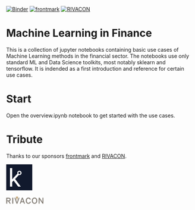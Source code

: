 [![Binder](https://mybinder.org/badge_logo.svg)](https://mybinder.org/v2/gh/pailabteam/ml_finance/master)
[![frontmark](https://img.shields.io/badge/powered%20by-frontmark-lightgrey.svg)](https://www.frontmark.de/)
[![RIVACON](https://img.shields.io/badge/powered%20by-RIVACON-lightgrey.svg)](https://www.rivacon.com/en/)

# Machine Learning in Finance

This is a collection of jupyter notebooks containing basic use cases of Machine Learning methods in the financial sector. The notebooks use only standard ML and Data Science toolkits, most notably sklearn and tensorflow. It is indended as a first introduction and reference for certain use cases.

# Start
Open the overview.ipynb notebook to get started with the use cases.

# Tribute

Thanks to our sponsors [frontmark](https://www.frontmark.de/) and [RIVACON](https://www.rivacon.com/).

[<img src="images/favicon_2.png" width='70px'>](https://www.frontmark.de/)

[<img src="images/logo.png" width='100px'>](https://www.rivacon.com/)
